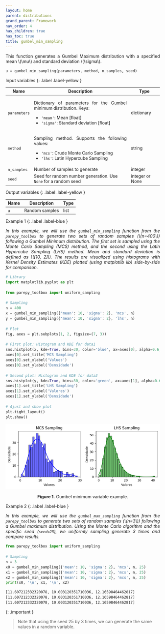 ```yaml
---
layout: home
parent: distributions
grand_parent: Framework
nav_order: 4
has_children: true
has_toc: true
title: gumbel_min_sampling
---
```


<!--Don't delete ths script-->
<script src = "https://polyfill.io/v3/polyfill.min.js?features=es6"></script>
<script id = "MathJax-script" async src="https://cdn.jsdelivr.net/npm/mathjax@3/es5/tex-mml-chtml.js"></script>
<!--Don't delete ths script-->

<p align="justify">
    This function generates a Gumbel Maximum distribution with a specified mean \(\mu\) and standard deviation \(\sigma\).
</p>

```python
u = gumbel_min_sampling(parameters, method, n_samples, seed)
```

Input variables
{: .label .label-yellow }

<table style="width:100%">
    <thead>
      <tr>
        <th>Name</th>
        <th>Description</th>
        <th>Type</th>
      </tr>
    </thead>
    <tr>
        <td><code>parameters</code></td>
        <td>
            <p align="justify">
            Dictionary of parameters for the Gumbel minimum distribution. Keys:
            <ul>
                <li><code>'mean'</code>: Mean [float]</li>
                <li><code>'sigma'</code>: Standard deviation [float]</li>
            </ul>
            </p>
        </td>
        <td>dictionary</td>
    </tr>
    <tr>
        <td><code>method</code></td>
        <td>
            <p align="justify">Sampling method. Supports the following values:
            <ul>
                <li><code>'mcs'</code>: Crude Monte Carlo Sampling</li>
                <li><code>'lhs'</code>: Latin Hypercube Sampling</li>
            </ul>
            </p>
        </td>
        <td>string</td>
    </tr>
    <tr>
        <td><code>n_samples</code></td>
        <td>Number of samples to generate</td>
        <td>integer</td>
    </tr>
    <tr>
        <td><code>seed</code></td>
        <td>Seed for random number generation. Use <code>None</code> for a random seed</td>
        <td>integer or None</td>
    </tr>
</table>

Output variables
{: .label .label-yellow }

<table style="width:100%">
   <thead>
     <tr>
       <th>Name</th>
       <th>Description</th>
       <th>Type</th>
     </tr>
   </thead>
   <tr>
       <td><code>u</code></td>
       <td>Random samples</td>
       <td>list</td>
   </tr>
</table>

Example 1
{: .label .label-blue }

<p align="justify">
    <i>
        In this example, we will use the <code>gumbel_min_sampling</code> function from the <code>parepy_toolbox</code> to generate two sets of random samples (\(n=400\)) following a Gumbel Minimum distribution. The first set is sampled using the Monte Carlo Sampling (MCS) method, and the second using the Latin Hypercube Sampling (LHS) method. Mean and standard deviation is defined as \([10, 2]\). The results are visualized using histograms with Kernel Density Estimates (KDE) plotted (using matplotlib lib) side-by-side for comparison.
    </i>
</p>

```python
# Library
import matplotlib.pyplot as plt

from parepy_toolbox import uniform_sampling

# Sampling
n = 400
x = gumbel_min_sampling({'mean': 10, 'sigma': 2}, 'mcs', n)
y = gumbel_min_sampling({'mean': 10, 'sigma': 2}, 'lhs', n)

# Plot
fig, axes = plt.subplots(1, 2, figsize=(7, 3))

# First plot: Histogram and KDE for data1
sns.histplot(x, kde=True, bins=30, color='blue', ax=axes[0], alpha=0.6, edgecolor='black')
axes[0].set_title('MCS Sampling')
axes[0].set_xlabel('Values')
axes[0].set_ylabel('Densidade')

# Second plot: Histogram and KDE for data2
sns.histplot(y, kde=True, bins=30, color='green', ax=axes[1], alpha=0.6, edgecolor='black')
axes[1].set_title('LHS Sampling')
axes[1].set_xlabel('Valores')
axes[1].set_ylabel('Densidade')

# Ajust and show plot
plt.tight_layout()
plt.show()
```

<center>
    <img src="assets/images/gmax_sampling_figure_1.png" height="auto">
    <p align="center"><b>Figure 1.</b> Gumbel minimum variable example.</p>
</center>

Example 2
{: .label .label-blue }

<p align="justify">
    <i>
    In this example, we will use the <code>gumbel_max_sampling</code> function from the <code>parepy_toolbox</code> to generate two sets of random samples (\(n=3\)) following a Gumbel maximum distribution. Using the Monte Carlo algorithm and the specific seed (<code>seed=25</code>), we uniformly sampling generate 3 times and compare results.
    </i>
</p>

```python
from parepy_toolbox import uniform_sampling

# Sampling
n = 3
x0 = gumbel_min_sampling({'mean': 10, 'sigma': 2}, 'mcs', n, 25)
x1 = gumbel_min_sampling({'mean': 10, 'sigma': 2}, 'mcs', n, 25)
x2 = gumbel_min_sampling({'mean': 10, 'sigma': 2}, 'mcs', n, 25)
print(x0, '\n', x1, '\n', x2)
```

```bash
[11.607212332320078, 10.003120351710036, 12.16598464462817] 
[11.607212332320078, 10.003120351710036, 12.16598464462817] 
[11.607212332320078, 10.003120351710036, 12.16598464462817]
```

{: .important }
> Note that using the seed 25 by 3 times, we can generate the same values in a random variable.
